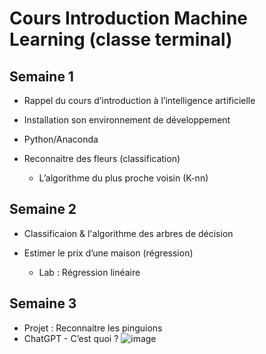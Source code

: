 # Cours Introduction Machine Learning (classe terminal)

## Semaine 1
- Rappel du cours d’introduction à l’intelligence artificielle
- Installation son environnement de développement
- Python/Anaconda

- Reconnaitre des fleurs (classification)
  - L’algorithme du plus proche voisin (K-nn)
    

## Semaine 2
- Classificaion & l'algorithme des arbres de décision

- Estimer le prix d’une maison (régression)
  - Lab : Régression linéaire

## Semaine 3
- Projet : Reconnaitre les pinguions
- ChatGPT - C’est quoi ? 
![image](https://github.com/vperrinfr/ptech_IBMFR/assets/9534938/5468e9ac-85e7-46a6-8e96-355ff125ab72)
